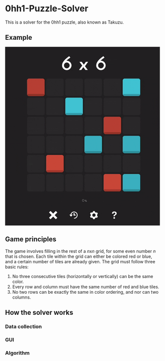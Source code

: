 # 0hh1-Puzzle-Solver
This is a solver for the 0hh1 puzzle, also known as Takuzu. 

## Example
![Alt text](./demo/solve.gif)

## Game principles
The game involves filling in the rest of a *n*x*n* grid, for some even number *n* that is chosen. Each tile within the grid can either be colored red or blue, and a certain number of tiles are already given. 
The grid must follow three basic rules: 
1. No three consecutive tiles (horizontally or vertically) can be the same color. 
2. Every row and column must have the same number of red and blue tiles. 
3. No two rows can be exactly the same in color ordering, and nor can two columns. 

## How the solver works
### Data collection
### GUI
### Algorithm
